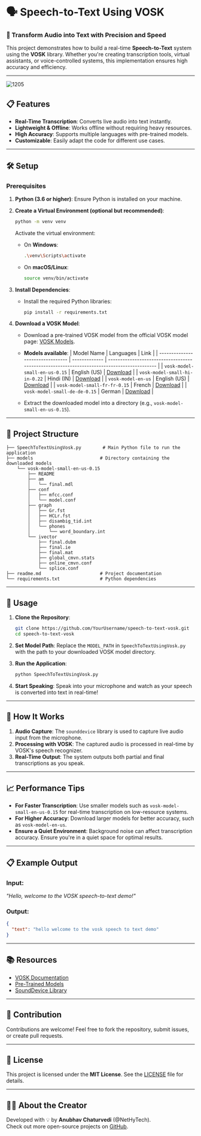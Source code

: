# 🗣️ Speech-to-Text Using VOSK

### 🚀 Transform Audio into Text with Precision and Speed

This project demonstrates how to build a real-time **Speech-to-Text** system using the **VOSK** library. Whether you're creating transcription tools, virtual assistants, or voice-controlled systems, this implementation ensures high accuracy and efficiency.

---
![1205](https://github.com/user-attachments/assets/255c2c3d-99dc-4752-8469-6ef64f42e267)

## 📋 Features

- **Real-Time Transcription**: Converts live audio into text instantly.
- **Lightweight & Offline**: Works offline without requiring heavy resources.
- **High Accuracy**: Supports multiple languages with pre-trained models.
- **Customizable**: Easily adapt the code for different use cases.

---

## 🛠️ Setup

### Prerequisites

1. **Python (3.6 or higher)**: Ensure Python is installed on your machine.
2. **Create a Virtual Environment (optional but recommended)**:
   ```bash
   python -m venv venv
   ```
   Activate the virtual environment:
   - On **Windows**:
     ```bash
     .\venv\Scripts\activate
     ```
   - On **macOS/Linux**:
     ```bash
     source venv/bin/activate
     ```
3. **Install Dependencies**:
   - Install the required Python libraries:
     ```bash
     pip install -r requirements.txt
     ```

4. **Download a VOSK Model**:
   - Download a pre-trained VOSK model from the official VOSK model page: [VOSK Models](https://alphacephei.com/vosk/models).
   - **Models available**:
     | Model Name                       | Languages     | Link                                                                                       |
     | -------------------------------- | ------------- | ------------------------------------------------------------------------------------------ |
     | `vosk-model-small-en-us-0.15`    | English (US)  | [Download](https://alphacephei.com/vosk/models/vosk-model-small-en-us-0.15)                |
     | `vosk-model-small-hi-in-0.22`    | Hindi (IN)    | [Download](https://alphacephei.com/vosk/models/vosk-model-small-hi-in-0.22)                |
     | `vosk-model-en-us`               | English (US)  | [Download](https://alphacephei.com/vosk/models/vosk-model-en-us)                           |
     | `vosk-model-small-fr-fr-0.15`    | French        | [Download](https://alphacephei.com/vosk/models/vosk-model-small-fr-fr-0.15)                |
     | `vosk-model-small-de-de-0.15`    | German        | [Download](https://alphacephei.com/vosk/models/vosk-model-small-de-de-0.15)                |

   - Extract the downloaded model into a directory (e.g., `vosk-model-small-en-us-0.15`).

---

## 📂 Project Structure

```
├── SpeechToTextUsingVosk.py        # Main Python file to run the application
├── models                         # Directory containing the downloaded models
    └── vosk-model-small-en-us-0.15
        ├── README
        ├── am
        │   └── final.mdl
        ├── conf
        │   ├── mfcc.conf
        │   └── model.conf
        ├── graph
        │   ├── Gr.fst
        │   ├── HCLr.fst
        │   ├── disambig_tid.int
        │   └── phones
        │       └── word_boundary.int
        └── ivector
            ├── final.dubm
            ├── final.ie
            ├── final.mat
            ├── global_cmvn.stats
            ├── online_cmvn.conf
            └── splice.conf
├── readme.md                      # Project documentation
└── requirements.txt               # Python dependencies
```

---

## 🚀 Usage

1. **Clone the Repository**:
   ```bash
   git clone https://github.com/YourUsername/speech-to-text-vosk.git
   cd speech-to-text-vosk
   ```

2. **Set Model Path**:
   Replace the `MODEL_PATH` in `SpeechToTextUsingVosk.py` with the path to your downloaded VOSK model directory.

3. **Run the Application**:
   ```bash
   python SpeechToTextUsingVosk.py
   ```

4. **Start Speaking**:
   Speak into your microphone and watch as your speech is converted into text in real-time!

---

## 🧩 How It Works

1. **Audio Capture**: The `sounddevice` library is used to capture live audio input from the microphone.
2. **Processing with VOSK**: The captured audio is processed in real-time by VOSK's speech recognizer.
3. **Real-Time Output**: The system outputs both partial and final transcriptions as you speak.

---

## 📈 Performance Tips

- **For Faster Transcription**: Use smaller models such as `vosk-model-small-en-us-0.15` for real-time transcription on low-resource systems.
- **For Higher Accuracy**: Download larger models for better accuracy, such as `vosk-model-en-us`.
- **Ensure a Quiet Environment**: Background noise can affect transcription accuracy. Ensure you're in a quiet space for optimal results.

---

## 📋 Example Output

### Input:
_"Hello, welcome to the VOSK speech-to-text demo!"_

### Output:
```json
{
  "text": "hello welcome to the vosk speech to text demo"
}
```

---

## 📚 Resources

- [VOSK Documentation](https://alphacephei.com/vosk/)
- [Pre-Trained Models](https://alphacephei.com/vosk/models)
- [SoundDevice Library](https://python-sounddevice.readthedocs.io/)

---

## 🤝 Contribution

Contributions are welcome! Feel free to fork the repository, submit issues, or create pull requests.  

---

## 📜 License

This project is licensed under the **MIT License**. See the [LICENSE](LICENSE) file for details.

---

## 🧑‍💻 About the Creator

Developed with 💡 by **Anubhav Chaturvedi** (@NetHyTech).  
Check out more open-source projects on [GitHub](https://github.com/AnubhavChaturvedi-GitHub).  

